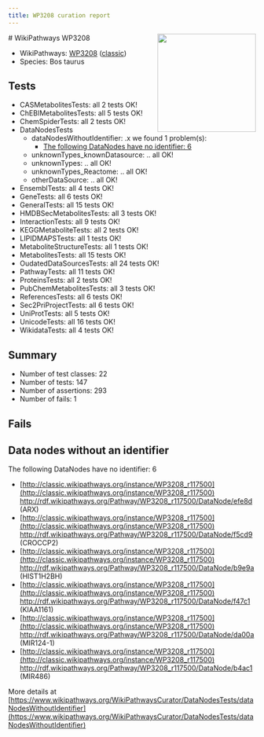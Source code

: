 ```yaml
---
title: WP3208 curation report
---
```


<img style="float: right; width: 200px" src="https://upload.wikimedia.org/wikipedia/commons/thumb/8/83/Wplogo_with_text_500.png/640px-Wplogo_with_text_500.png" />
# WikiPathways WP3208

* WikiPathways: [WP3208](https://wikipathways.org/pathways/WP3208) ([classic](https://classic.wikipathways.org/instance/WP3208))
* Species: Bos taurus
## Tests
* CASMetabolitesTests: all 2 tests OK!
* ChEBIMetabolitesTests: all 5 tests OK!
* ChemSpiderTests: all 2 tests OK!
* DataNodesTests
    * dataNodesWithoutIdentifier: .x we found 1 problem(s):
        * [The following DataNodes have no identifier: 6](#d2d32fa5)
    * unknownTypes_knownDatasource: .. all OK!
    * unknownTypes: .. all OK!
    * unknownTypes_Reactome: .. all OK!
    * otherDataSource: .. all OK!
* EnsemblTests: all 4 tests OK!
* GeneTests: all 6 tests OK!
* GeneralTests: all 15 tests OK!
* HMDBSecMetabolitesTests: all 3 tests OK!
* InteractionTests: all 9 tests OK!
* KEGGMetaboliteTests: all 2 tests OK!
* LIPIDMAPSTests: all 1 tests OK!
* MetaboliteStructureTests: all 1 tests OK!
* MetabolitesTests: all 15 tests OK!
* OudatedDataSourcesTests: all 24 tests OK!
* PathwayTests: all 11 tests OK!
* ProteinsTests: all 2 tests OK!
* PubChemMetabolitesTests: all 3 tests OK!
* ReferencesTests: all 6 tests OK!
* Sec2PriProjectTests: all 6 tests OK!
* UniProtTests: all 5 tests OK!
* UnicodeTests: all 16 tests OK!
* WikidataTests: all 4 tests OK!


## Summary

* Number of test classes: 22
* Number of tests: 147
* Number of assertions: 293
* Number of fails: 1

## Fails

<a name="d2d32fa5" />

## Data nodes without an identifier

The following DataNodes have no identifier: 6

* [http://classic.wikipathways.org/instance/WP3208_r117500](http://classic.wikipathways.org/instance/WP3208_r117500) http://rdf.wikipathways.org/Pathway/WP3208_r117500/DataNode/efe8d (ARX)
* [http://classic.wikipathways.org/instance/WP3208_r117500](http://classic.wikipathways.org/instance/WP3208_r117500) http://rdf.wikipathways.org/Pathway/WP3208_r117500/DataNode/f5cd9 (CROCCP2)
* [http://classic.wikipathways.org/instance/WP3208_r117500](http://classic.wikipathways.org/instance/WP3208_r117500) http://rdf.wikipathways.org/Pathway/WP3208_r117500/DataNode/b9e9a (HIST1H2BH)
* [http://classic.wikipathways.org/instance/WP3208_r117500](http://classic.wikipathways.org/instance/WP3208_r117500) http://rdf.wikipathways.org/Pathway/WP3208_r117500/DataNode/f47c1 (KIAA1161)
* [http://classic.wikipathways.org/instance/WP3208_r117500](http://classic.wikipathways.org/instance/WP3208_r117500) http://rdf.wikipathways.org/Pathway/WP3208_r117500/DataNode/da00a (MIR124-1)
* [http://classic.wikipathways.org/instance/WP3208_r117500](http://classic.wikipathways.org/instance/WP3208_r117500) http://rdf.wikipathways.org/Pathway/WP3208_r117500/DataNode/b4ac1 (MIR486)


More details at [https://www.wikipathways.org/WikiPathwaysCurator/DataNodesTests/dataNodesWithoutIdentifier](https://www.wikipathways.org/WikiPathwaysCurator/DataNodesTests/dataNodesWithoutIdentifier)

